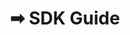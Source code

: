 ---
title: ➡ SDK Guide
excerpt: ''
deprecated: false
hidden: false
metadata:
  title: ''
  description: ''
  robots: index
next:
  description: ''
---